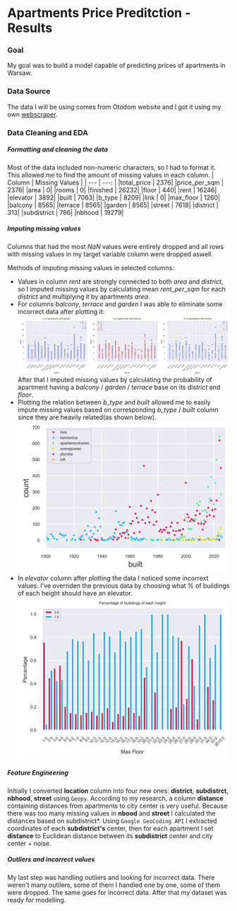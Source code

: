 # Apartments Price Preditction - Results
### Goal
My goal was to build a model capable of predicting prices of apartments in Warsaw.

### Data Source
The data I will be using comes from Otodom website and I got it using my own [webscraper](https://github.com/mateuszel/otodom-datascraper).

### Data Cleaning and EDA
##### Formatting and cleaning the data
Most of the data included non-numeric characters, so I had to format it. This allowed me to find the amount of missing values in each column.
| Column | Missing Values |
| --- | ---: |
|total_price  |     2376|
|price_per_sqm  |   2376|
|area         |        0|
|rooms         |       0|
|finished      |   26232|
|floor         |     440|
|rent          |   16246|
|elevator      |    3892|
|built         |    7063|
|b_type        |    8209|
|link          |       0|
|max_floor     |    1260|
|balcony       |    8565|
|terrace       |    8565|
|garden        |    8565|
|street        |    7618|
|district      |     313|
|subdistrict   |     786|
|nbhood        |   19279|

##### Imputing missing values

Columns that had the most *NaN* values were entirely dropped and all rows with missing values in my target variable column were dropped aswell.

Methods of imputing missing values in selected columns:

* Values in column *rent* are strongly connected to 
both *area* and *district*, so I imputed missing values by calculating mean *rent_per_sqm* for each *district* and multiplying it by apartments *area*.
* For columns *balcony*, *terrace* and *garden* I was able to eliminate some incorrect data after plotting it:
![Image 1](img/bal_ter_gar.png)
After that I imputed missing values by calculating the probability of apartment having a *balcony* / *garden* / *terrace* base on its *district* and *floor*. 
* Plotting the relation between *b_type* and *built* allowed me to easily impute missing values based on corresponding *b_type* / *built* column since they are heavily related(as shown below).
![Image 2](img/btyp.png)
* In *elevator* column after plotting the data I noticed some incorrext values. I've overriden the previous data by choosing what % of buildings of each height should have an elevator.
![Image 2](img/elev.png)

##### Feature Engineering
Initially I converted **location** column into four new ones: **district**, **subdistrct**, **nbhood**, **street** using ``Geopy``. According to my research, a column **distance** containing distances from apartments to city center is very useful. Because there was too many missing values in **nbood** and **street** I calculated the distances based on subdistrict*. Using ``Google GeoCoding API`` I extracted coordinates of each **subdistrict's** center, then for each apartment I set **distance** to Euclidean distance between its **subdistrict** center and city center + noise.

##### Outliers and incorrect values
My last step was handling outliers and looking for incorrect data. There weren't many outliers, some of them I handled one by one, some of them were dropped. The same goes for incorrect data. After that my dataset was ready for modelling. 
